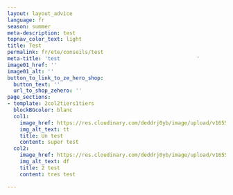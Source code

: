 ```yaml
---
layout: layout_advice
language: fr
season: summer
meta-description: test
topnav_color_text: light
title: Test
permalink: fr/ete/conseils/test
meta-title: 'test                                            '
image01_href: ''
image01_alt: ''
button_to_link_to_ze_hero_shop:
  button_text: ''
  url_to_shop_zehero: ''
page_sections:
- template: 2col2tiers1tiers
  blockBGcolor: blanc
  col1:
    image_href: https://res.cloudinary.com/deddrj0yb/image/upload/v1655304691/website/summer/IMG_9116.jpg
    img_alt_text: tt
    title: Un test
    content: super test
  col2:
    image_href: https://res.cloudinary.com/deddrj0yb/image/upload/v1655304674/website/summer/IMG_9129.jpg
    img_alt_text: df
    title: 2 test
    content: tres test

---
```

